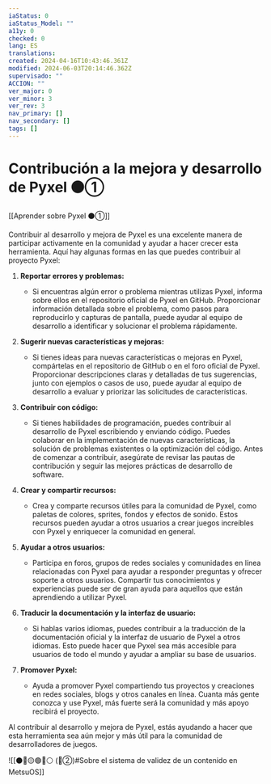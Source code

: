 ```yaml
---
iaStatus: 0
iaStatus_Model: ""
a11y: 0
checked: 0
lang: ES
translations: 
created: 2024-04-16T10:43:46.361Z
modified: 2024-06-03T20:14:46.362Z
supervisado: ""
ACCION: ""
ver_major: 0
ver_minor: 3
ver_rev: 3
nav_primary: []
nav_secondary: []
tags: []
---
```

# Contribución a la mejora y desarrollo de Pyxel ⚫①

[[Aprender sobre Pyxel  ⚫①]]

Contribuir al desarrollo y mejora de Pyxel es una excelente manera de participar activamente en la comunidad y ayudar a hacer crecer esta herramienta. Aquí hay algunas formas en las que puedes contribuir al proyecto Pyxel:

1. **Reportar errores y problemas:**
   - Si encuentras algún error o problema mientras utilizas Pyxel, informa sobre ellos en el repositorio oficial de Pyxel en GitHub. Proporcionar información detallada sobre el problema, como pasos para reproducirlo y capturas de pantalla, puede ayudar al equipo de desarrollo a identificar y solucionar el problema rápidamente.

2. **Sugerir nuevas características y mejoras:**
   - Si tienes ideas para nuevas características o mejoras en Pyxel, compártelas en el repositorio de GitHub o en el foro oficial de Pyxel. Proporcionar descripciones claras y detalladas de tus sugerencias, junto con ejemplos o casos de uso, puede ayudar al equipo de desarrollo a evaluar y priorizar las solicitudes de características.

3. **Contribuir con código:**
   - Si tienes habilidades de programación, puedes contribuir al desarrollo de Pyxel escribiendo y enviando código. Puedes colaborar en la implementación de nuevas características, la solución de problemas existentes o la optimización del código. Antes de comenzar a contribuir, asegúrate de revisar las pautas de contribución y seguir las mejores prácticas de desarrollo de software.

4. **Crear y compartir recursos:**
   - Crea y comparte recursos útiles para la comunidad de Pyxel, como paletas de colores, sprites, fondos y efectos de sonido. Estos recursos pueden ayudar a otros usuarios a crear juegos increíbles con Pyxel y enriquecer la comunidad en general.

5. **Ayudar a otros usuarios:**
   - Participa en foros, grupos de redes sociales y comunidades en línea relacionadas con Pyxel para ayudar a responder preguntas y ofrecer soporte a otros usuarios. Compartir tus conocimientos y experiencias puede ser de gran ayuda para aquellos que están aprendiendo a utilizar Pyxel.

6. **Traducir la documentación y la interfaz de usuario:**
   - Si hablas varios idiomas, puedes contribuir a la traducción de la documentación oficial y la interfaz de usuario de Pyxel a otros idiomas. Esto puede hacer que Pyxel sea más accesible para usuarios de todo el mundo y ayudar a ampliar su base de usuarios.

7. **Promover Pyxel:**
   - Ayuda a promover Pyxel compartiendo tus proyectos y creaciones en redes sociales, blogs y otros canales en línea. Cuanta más gente conozca y use Pyxel, más fuerte será la comunidad y más apoyo recibirá el proyecto.

Al contribuir al desarrollo y mejora de Pyxel, estás ayudando a hacer que esta herramienta sea aún mejor y más útil para la comunidad de desarrolladores de juegos.

![[⚫🔴🟡🟢🔵⚪ (🔴②)#Sobre el sistema de validez de un contenido en MetsuOS]]